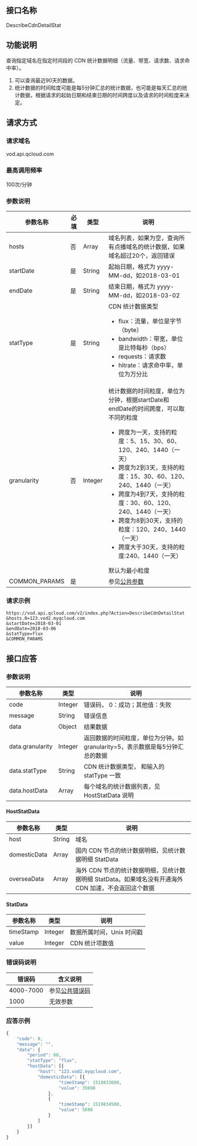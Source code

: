 ## 接口名称
DescribeCdnDetailStat

## 功能说明
查询指定域名在指定时间段的 CDN 统计数据明细（流量、带宽、请求数、请求命中率）。

1. 可以查询最近90天的数据。
2. 统计数据的时间粒度可能是每5分钟汇总的统计数据，也可能是每天汇总的统计数据，根据请求的起始日期和结束日期的时间跨度以及请求的时间粒度来决定。

## 请求方式

### 请求域名
vod.api.qcloud.com

### 最高调用频率
100次/分钟      

### 参数说明
| 参数名称      | 必填 | 类型    | 说明                                                                                                                                                                                                                                                                                                                                                                                                                       |
| ------------- | ---- | ------- | -------------------------------------------------------------------------------------------------------------------------------------------------------------------------------------------------------------------------------------------------------------------------------------------------------------------------------------------------------------------------------------------------------------------------- |
| hosts         | 否   | Array   | 域名列表，如果为空，查询所有点播域名的统计数据，如果域名超过20个，返回错误                                                                                                                                                                                                                                                                                                                                                 |
| startDate     | 是   | String  | 起始日期，格式为 yyyy-MM-dd，如2018-03-01                                                                                                                                                                                                                                                                                                                                                                                  |
| endDate       | 是   | String  | 结束日期，格式为 yyyy-MM-dd，如2018-03-02                                                                                                                                                                                                                                                                                                                                                                                  |
| statType      | 是   | String  | CDN 统计数据类型<ul><li> flux：流量，单位是字节（byte）</li><li>bandwidth：带宽，单位是比特每秒（bps）</li><li>requests：请求数</li><li>hitrate：请求命中率，单位为万分比</li></ul>                                                                                                                                                                                                                                        |
| granularity   | 否   | Integer | 统计数据的时间粒度，单位为分钟，根据startDate和endDate的时间跨度，可以取不同的粒度<ul><li>跨度为一天，支持的粒度：5、15、30、60、120、240、1440（一天）</li><li> 跨度为2到3天，支持的粒度：15、30、60、120、240、1440（一天）</li><li>跨度为4到7天，支持的粒度：30、60、120、240、1440（一天）</li><li>跨度为8到30天，支持的粒度：120、240、1440（一天）</li><li>跨度大于30天，支持的粒度:240、1440（一天）</li></ul> 默认为最小粒度 |
| COMMON_PARAMS | 是   |         | 参见[公共参数](/document/product/266/7782#.E5.85.AC.E5.85.B1.E5.8F.82.E6.95.B0)                                                                                                                                                                                                                                                                                                                                            |

### 请求示例
```
https://vod.api.qcloud.com/v2/index.php?Action=DescribeCdnDetailStat
&hosts.0=123.vod2.myqcloud.com
&startDate=2018-03-01
&endDate=2018-03-06
&statType=flux
&COMMON_PARAMS
```
## 接口应答

### 参数说明
| 参数名称         | 类型    | 说明                                                                        |
| ---------------- | ------- | --------------------------------------------------------------------------- |
| code             | Integer | 错误码， 0：成功；其他值：失败                                              |
| message          | String  | 错误信息                                                                    |
| data             | Object  | 结果数据                                                                    |
| data.granularity | Integer | 返回数据的时间粒度，单位为分钟。如 granularity=5，表示数据是每5分钟汇总的数据 |
| data.statType    | String  | CDN 统计数据类型， 和输入的 statType 一致                                   |
| data.hostData        | Array   | 每个域名的统计数据列表，见 HostStatData 说明                                          |

#### HostStatData
| 参数名称     | 类型   | 说明                                                                                                  |
| ------------ | ------ | ----------------------------------------------------------------------------------------------------- |
| host         | String | 域名                                                                                                  |
| domesticData | Array  | 国内 CDN 节点的统计数据明细，见统计数据明细 StatData                                                  |
| overseaData  | Array  | 海外 CDN 节点的统计数据明细，见统计数据明细 StatData。如果域名没有开通海外 CDN 加速，不会返回这个数据 |

#### StatData
| 参数名称  | 类型    | 说明                      |
| --------- | ------- | ------------------------- |
| timeStamp | Integer | 数据所属时间，Unix 时间戳 |
| value     | Integer | CDN 统计项数值            |


### 错误码说明
| 错误码    | 含义说明                                     |
| --------- | -------------------------------------------- |
| 4000-7000 | 参见[公共错误码](/document/product/266/7783) |
| 1000      | 无效参数                                     |
### 应答示例
```javascript
{
	"code": 0,
	"message": "",
	"data": {
		"period": 60,
		"statType": "flux",
		"hostData": [{
			"host": "123.vod2.myqcloud.com",
			"domesticData": [{
					"timeStamp": 1519833600,
					"value": 35698
				},
				{
					"timeStamp": 1519834500,
					"value": 5698
				}
			]
		}]
	}
}
```
